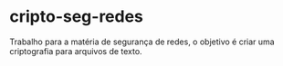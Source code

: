 # cripto-seg-redes

Trabalho para a matéria de segurança de redes, o objetivo é criar uma criptografia para arquivos de texto.
